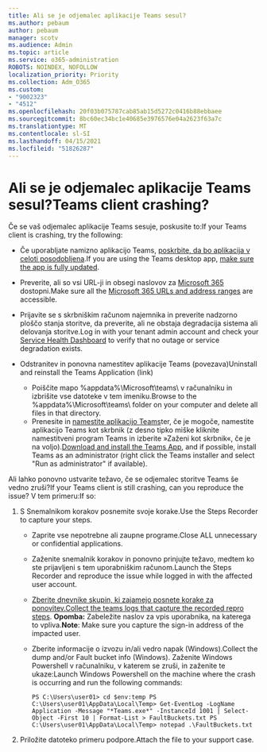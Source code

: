 ```yaml
---
title: Ali se je odjemalec aplikacije Teams sesul?
ms.author: pebaum
author: pebaum
manager: scotv
ms.audience: Admin
ms.topic: article
ms.service: o365-administration
ROBOTS: NOINDEX, NOFOLLOW
localization_priority: Priority
ms.collection: Adm_O365
ms.custom:
- "9002323"
- "4512"
ms.openlocfilehash: 20f03b075787cab85ab15d5272c0416b88ebbaee
ms.sourcegitcommit: 8bc60ec34bc1e40685e3976576e04a2623f63a7c
ms.translationtype: MT
ms.contentlocale: sl-SI
ms.lasthandoff: 04/15/2021
ms.locfileid: "51826287"
---
```

# <a name="teams-client-crashing"></a><span data-ttu-id="f9067-102">Ali se je odjemalec aplikacije Teams sesul?</span><span class="sxs-lookup"><span data-stu-id="f9067-102">Teams client crashing?</span></span>

<span data-ttu-id="f9067-103">Če se vaš odjemalec aplikacije Teams sesuje, poskusite to:</span><span class="sxs-lookup"><span data-stu-id="f9067-103">If your Teams client is crashing, try the following:</span></span>

- <span data-ttu-id="f9067-104">Če uporabljate namizno aplikacijo Teams, [poskrbite, da bo aplikacija v celoti posodobljena](https://support.office.com/article/Update-Microsoft-Teams-535a8e4b-45f0-4f6c-8b3d-91bca7a51db1).</span><span class="sxs-lookup"><span data-stu-id="f9067-104">If you are using the Teams desktop app, [make sure the app is fully updated](https://support.office.com/article/Update-Microsoft-Teams-535a8e4b-45f0-4f6c-8b3d-91bca7a51db1).</span></span>

- <span data-ttu-id="f9067-105">Preverite, ali so vsi URL-ji in obsegi naslovov za [Microsoft 365](https://docs.microsoft.com/microsoftteams/connectivity-issues) dostopni.</span><span class="sxs-lookup"><span data-stu-id="f9067-105">Make sure all the [Microsoft 365 URLs and address ranges](https://docs.microsoft.com/microsoftteams/connectivity-issues) are accessible.</span></span>

- <span data-ttu-id="f9067-106">Prijavite se s skrbniškim računom [](https://docs.microsoft.com/office365/enterprise/view-service-health) najemnika in preverite nadzorno ploščo stanja storitve, da preverite, ali ne obstaja degradacija sistema ali delovanja storitve.</span><span class="sxs-lookup"><span data-stu-id="f9067-106">Log in with your tenant admin account and check your [Service Health Dashboard](https://docs.microsoft.com/office365/enterprise/view-service-health) to verify that no outage or service degradation exists.</span></span>

- <span data-ttu-id="f9067-107">Odstranitev in ponovna namestitev aplikacije Teams (povezava)</span><span class="sxs-lookup"><span data-stu-id="f9067-107">Uninstall and reinstall the Teams Application (link)</span></span>
    - <span data-ttu-id="f9067-108">Poiščite mapo %appdata%\Microsoft\teams\ v računalniku in izbrišite vse datoteke v tem imeniku.</span><span class="sxs-lookup"><span data-stu-id="f9067-108">Browse to the %appdata%\Microsoft\teams\ folder on your computer and delete all files in that directory.</span></span>
    - <span data-ttu-id="f9067-109">Prenesite in [namestite aplikacijo Teams](https://www.microsoft.com/microsoft-365/microsoft-teams/group-chat-software#office-DesktopAppDownload-ofoushy)ter, če je mogoče, namestite aplikacijo Teams kot skrbnik (z desno tipko miške kliknite namestitveni program Teams in izberite »Zaženi kot skrbnik«, če je na voljo).</span><span class="sxs-lookup"><span data-stu-id="f9067-109">[Download and install the Teams App](https://www.microsoft.com/microsoft-365/microsoft-teams/group-chat-software#office-DesktopAppDownload-ofoushy), and if possible, install Teams as an administrator (right click the Teams installer and select "Run as administrator" if available).</span></span>

<span data-ttu-id="f9067-110">Ali lahko ponovno ustvarite težavo, če se odjemalec storitve Teams še vedno zruši?</span><span class="sxs-lookup"><span data-stu-id="f9067-110">If your Teams client is still crashing, can you reproduce the issue?</span></span> <span data-ttu-id="f9067-111">V tem primeru:</span><span class="sxs-lookup"><span data-stu-id="f9067-111">If so:</span></span>

1. <span data-ttu-id="f9067-112">S Snemalnikom korakov posnemite svoje korake.</span><span class="sxs-lookup"><span data-stu-id="f9067-112">Use the Steps Recorder to capture your steps.</span></span>
    - <span data-ttu-id="f9067-113">Zaprite vse nepotrebne ali zaupne programe.</span><span class="sxs-lookup"><span data-stu-id="f9067-113">Close ALL unnecessary or confidential applications.</span></span>
    - <span data-ttu-id="f9067-114">Zaženite snemalnik korakov in ponovno prinjujte težavo, medtem ko ste prijavljeni s tem uporabniškim računom.</span><span class="sxs-lookup"><span data-stu-id="f9067-114">Launch the Steps Recorder and reproduce the issue while logged in with the affected user account.</span></span>
    - <span data-ttu-id="f9067-115">[Zberite dnevnike skupin, ki zajamejo posnete korake za ponovitev.](https://docs.microsoft.com/microsoftteams/log-files)</span><span class="sxs-lookup"><span data-stu-id="f9067-115">[Collect the teams logs that capture the recorded repro steps](https://docs.microsoft.com/microsoftteams/log-files).</span></span> <span data-ttu-id="f9067-116">**Opomba:** Zabeležite naslov za vpis uporabnika, na katerega to vpliva.</span><span class="sxs-lookup"><span data-stu-id="f9067-116">**Note**: Make sure you capture the sign-in address of the impacted user.</span></span>
    - <span data-ttu-id="f9067-117">Zberite informacije o izvozu in/ali vedro napak (Windows).</span><span class="sxs-lookup"><span data-stu-id="f9067-117">Collect the dump and/or Fault bucket info (Windows).</span></span> <span data-ttu-id="f9067-118">Zaženite Windows Powershell v računalniku, v katerem se zruši, in zaženite te ukaze:</span><span class="sxs-lookup"><span data-stu-id="f9067-118">Launch Windows Powershell on the machine where the crash is occurring and run the following commands:</span></span>

        `
        PS C:\Users\user01> cd $env:temp
        PS C:\Users\user01\AppData\Local\Temp> Get-EventLog -LogName Application -Message "*Teams.exe*" -InstanceId 1001 | Select-Object -First 10 | Format-List > FaultBuckets.txt
        PS C:\Users\user01\AppData\Local\Temp> notepad .\FaultBuckets.txt
        `
    
2. <span data-ttu-id="f9067-119">Priložite datoteko primeru podpore.</span><span class="sxs-lookup"><span data-stu-id="f9067-119">Attach the file to your support case.</span></span>
